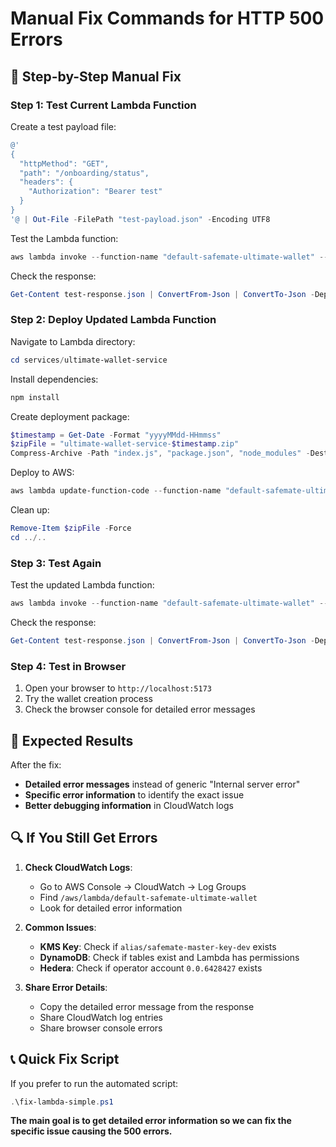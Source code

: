 # Manual Fix Commands for HTTP 500 Errors

## 🔧 **Step-by-Step Manual Fix**

### **Step 1: Test Current Lambda Function**

Create a test payload file:
```powershell
@'
{
  "httpMethod": "GET",
  "path": "/onboarding/status",
  "headers": {
    "Authorization": "Bearer test"
  }
}
'@ | Out-File -FilePath "test-payload.json" -Encoding UTF8
```

Test the Lambda function:
```powershell
aws lambda invoke --function-name "default-safemate-ultimate-wallet" --payload "file://test-payload.json" --region "ap-southeast-2" test-response.json
```

Check the response:
```powershell
Get-Content test-response.json | ConvertFrom-Json | ConvertTo-Json -Depth 10
```

### **Step 2: Deploy Updated Lambda Function**

Navigate to Lambda directory:
```powershell
cd services/ultimate-wallet-service
```

Install dependencies:
```powershell
npm install
```

Create deployment package:
```powershell
$timestamp = Get-Date -Format "yyyyMMdd-HHmmss"
$zipFile = "ultimate-wallet-service-$timestamp.zip"
Compress-Archive -Path "index.js", "package.json", "node_modules" -DestinationPath $zipFile -Force
```

Deploy to AWS:
```powershell
aws lambda update-function-code --function-name "default-safemate-ultimate-wallet" --zip-file "fileb://$zipFile" --region "ap-southeast-2"
```

Clean up:
```powershell
Remove-Item $zipFile -Force
cd ../..
```

### **Step 3: Test Again**

Test the updated Lambda function:
```powershell
aws lambda invoke --function-name "default-safemate-ultimate-wallet" --payload "file://test-payload.json" --region "ap-southeast-2" test-response.json
```

Check the response:
```powershell
Get-Content test-response.json | ConvertFrom-Json | ConvertTo-Json -Depth 10
```

### **Step 4: Test in Browser**

1. Open your browser to `http://localhost:5173`
2. Try the wallet creation process
3. Check the browser console for detailed error messages

## 🎯 **Expected Results**

After the fix:
- **Detailed error messages** instead of generic "Internal server error"
- **Specific error information** to identify the exact issue
- **Better debugging information** in CloudWatch logs

## 🔍 **If You Still Get Errors**

1. **Check CloudWatch Logs**:
   - Go to AWS Console → CloudWatch → Log Groups
   - Find `/aws/lambda/default-safemate-ultimate-wallet`
   - Look for detailed error information

2. **Common Issues**:
   - **KMS Key**: Check if `alias/safemate-master-key-dev` exists
   - **DynamoDB**: Check if tables exist and Lambda has permissions
   - **Hedera**: Check if operator account `0.0.6428427` exists

3. **Share Error Details**:
   - Copy the detailed error message from the response
   - Share CloudWatch log entries
   - Share browser console errors

## 📞 **Quick Fix Script**

If you prefer to run the automated script:
```powershell
.\fix-lambda-simple.ps1
```

**The main goal is to get detailed error information so we can fix the specific issue causing the 500 errors.**
